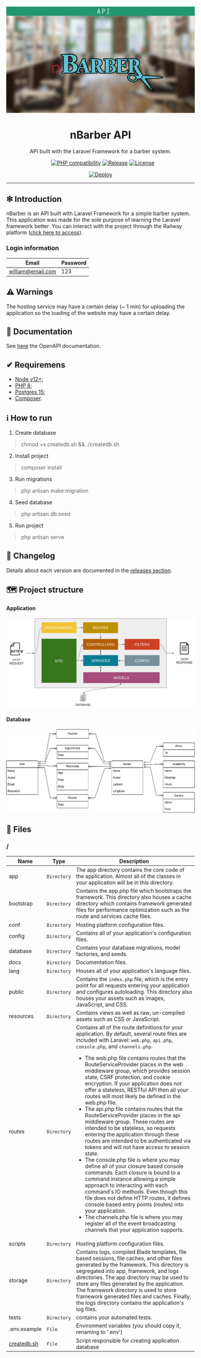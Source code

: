 ![](https://raw.githubusercontent.com/williamniemiec/nbarber-api/master/docs/images/logo/logo.jpg)

<h1 align='center'>nBarber API</h1>
<p align='center'>API built with the Laravel Framework for a barber system.</p>
<p align="center">
	<a href="https://github.com/williamniemiec/nbarber-api/actions/workflows/windows.yml"><img src="https://github.com/williamniemiec/nbarber-api/actions/workflows/windows.yml/badge.svg" alt=""></a>
	<a href="https://github.com/williamniemiec/nbarber-api/actions/workflows/macos.yml"><img src="https://github.com/williamniemiec/nbarber-api/actions/workflows/macos.yml/badge.svg" alt=""></a>
	<a href="https://github.com/williamniemiec/nbarber-api/actions/workflows/ubuntu.yml"><img src="https://github.com/williamniemiec/nbarber-api/actions/workflows/ubuntu.yml/badge.svg" alt=""></a>
	<a href="https://www.php.net/"><img src="https://img.shields.io/badge/PHP-8+-D0008F.svg" alt="PHP compatibility"></a>
	<a href="https://github.com/williamniemiec/nbarber-api/releases"><img src="https://img.shields.io/github/v/release/williamniemiec/nbarber-api" alt="Release"></a>
	<a href="https://github.com/williamniemiec/nbarber-api/blob/master/LICENSE"><img src="https://img.shields.io/github/license/williamniemiec/nbarber-api" alt="License"></a>
</p>
<p align="center">
	<a href='https://wniemiec-api-nbarber.onrender.com'><img alt='Deploy' src='https://render.com/images/deploy-to-render-button.svg' width=200/></a>
</p>

<hr />

## ❇ Introduction
nBarber is an API built with Laravel Framework for a simple barber system. This application was made for the sole purpose of learning the Laravel framework better. You can interact with the project through the Railway platform ([click here to access](https://wniemiec-api-nbarber.onrender.com/request-docs)).

### Login information
| Email| Password |
|------- | ----- |
| william@email.com |123|

## ⚠ Warnings
The hosting service may have a certain delay (~ 1 min) for uploading the application so the loading of the website may have a certain delay. 

## 📖 Documentation
See [here](https://wniemiec-api-nbarber.onrender.com/request-docs) the OpenAPI documentation.

## ✔ Requiremens
- [Node v12+](https://nodejs.org/);
- [PHP 8](https://www.php.net/);
- [Postgres 15](https://www.php.net/);
- [Composer](https://getcomposer.org/).

## ℹ How to run

1. Create database
> chmod +x createdb.sh && ./createdb.sh

2. Install project
> composer install

3. Run migrations
> php artisan make:migration

4. Seed database
> php artisan db:seed

5. Run project
> php artisan serve


## 🚩 Changelog
Details about each version are documented in the [releases section](https://github.com/williamniemiec/nbarber-api/releases).

## 🗺 Project structure

#### Application
![application](https://raw.githubusercontent.com/williamniemiec/nbarber-api/master/docs/images/design/architecture.png)

#### Database
![database](https://raw.githubusercontent.com/williamniemiec/nbarber-api/master/docs/images/design/database.png)

## 📁 Files

### /
|        Name        |Type|Description|
|----------------|-------------------------------|-----------------------------|
|app|`Directory`|The app directory contains the core code of the application. Almost all of the classes in your application will be in this directory.|
|bootstrap|`Directory`|Contains the app.php file which bootstraps the framework. This directory also houses a cache directory which contains framework generated files for performance optimization such as the route and services cache files.|
|conf|`Directory`|Hosting platform configuration files.|
|config|`Directory`|Contains all of your application's configuration files.|
|database|`Directory`|Contains your database migrations, model factories, and seeds.|
|docs |`Directory`|Documentation files.|
|lang|`Directory`|Houses all of your application's language files.|
|public|`Directory`|Contains the `index.php` file, which is the entry point for all requests entering your application and configures autoloading. This directory also houses your assets such as images, JavaScript, and CSS.|
|resources|`Directory`|Contains views as well as raw, un-compiled assets such as CSS or JavaScript.|
|routes|`Directory`|Contains all of the route definitions for your application. By default, several route files are included with Laravel: `web.php`, `api.php`, `console.php`, and `channels.php`. <ul><li>The web.php file contains routes that the RouteServiceProvider places in the web middleware group, which provides session state, CSRF protection, and cookie encryption. If your application does not offer a stateless, RESTful API then all your routes will most likely be defined in the web.php file.</li><li>The api.php file contains routes that the RouteServiceProvider places in the api middleware group. These routes are intended to be stateless, so requests entering the application through these routes are intended to be authenticated via tokens and will not have access to session state.</li><li>The console.php file is where you may define all of your closure based console commands. Each closure is bound to a command instance allowing a simple approach to interacting with each command's IO methods. Even though this file does not define HTTP routes, it defines console based entry points (routes) into your application.</li><li>The channels.php file is where you may register all of the event broadcasting channels that your application supports.</li></ul>|
|scripts|`Directory`|Hosting platform configuration files.|
|storage|`Directory`|Contains logs, compiled Blade templates, file based sessions, file caches, and other files generated by the framework. This directory is segregated into app, framework, and logs directories. The app directory may be used to store any files generated by the application. The framework directory is used to store framework generated files and caches. Finally, the logs directory contains the application's log files.|
|tests|`Directory`|contains your automated tests.|
|.env.example  |`File`|Environment variables (you should copy it, renaming to '.env')|
|[createdb.sh]()|`File`|Script responsible for creating application database|
